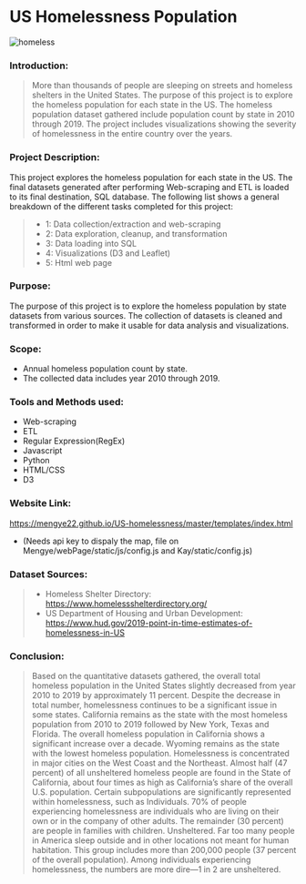# US Homelessness Population
![homeless](master/static/img/homeless.png)

### Introduction: 
>More than thousands of people are sleeping on streets and homeless shelters in the United States. The purpose of this project is to explore the homeless population for each state in the US. The homeless population dataset gathered include population count by state in 2010 through 2019. The project includes visualizations showing the severity of homelessness in the entire country over the years.

### Project Description:
This project explores the homeless population for each state in the US. The final datasets generated after performing Web-scraping and ETL is loaded to its final destination, SQL database. The following list shows a general breakdown of the different tasks completed for this project: 
>   * 1: Data collection/extraction and web-scraping
>   * 2: Data exploration, cleanup, and transformation
>   * 3: Data loading into SQL
>   * 4: Visualizations (D3 and Leaflet)
>   * 5: Html web page 

### Purpose: 
The purpose of this project is to explore the homeless population by state datasets from various sources. The collection of datasets is cleaned and transformed in order to make it usable for data analysis and visualizations.  

### Scope: 
* Annual homeless population count by state.
* The collected data includes year 2010 through 2019.

### Tools and Methods used: 
* Web-scraping
* ETL
* Regular Expression(RegEx) 
* Javascript
* Python
* HTML/CSS
* D3

### Website Link:
https://mengye22.github.io/US-homelessness/master/templates/index.html 
* (Needs api key to dispaly the map, file on Mengye/webPage/static/js/config.js and Kay/static/config.js)

### Dataset Sources: 
>* Homeless Shelter Directory: https://www.homelessshelterdirectory.org/ 
>* US Department of Housing and Urban Development: https://www.hud.gov/2019-point-in-time-estimates-of-homelessness-in-US


### Conclusion: 
>Based on the quantitative datasets gathered, the overall total homeless population in the United States slightly decreased from year 2010 to 2019 by approximately 11 percent. Despite the decrease in total number, homelessness continues to be a significant issue in some states. California remains as the state with the most homeless population from 2010 to 2019 followed by New York, Texas and Florida. The overall homeless population in California shows a significant increase over a decade. Wyoming remains as the state with the lowest homeless population. Homelessness is concentrated in major cities on the West Coast and the Northeast. Almost half (47 percent) of all unsheltered homeless people are found in the State of California, about four times as high as California’s share of the overall U.S. population. Certain subpopulations are significantly represented within homelessness, such as Individuals. 70% of people experiencing homelessness are individuals who are living on their own or in the company of other adults. The remainder (30 percent) are people in families with children. Unsheltered. Far too many people in America sleep outside and in other locations not meant for human habitation. This group includes more than 200,000 people (37 percent of the overall population). Among individuals experiencing homelessness, the numbers are more dire—1 in 2 are unsheltered.
